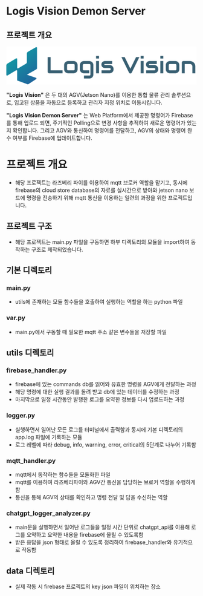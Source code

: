 # Logis Vision Demon Server

## 프로젝트 개요

![Logis_Vision_Logo](https://raw.githubusercontent.com/LogisVision/Logis_Platform/refs/heads/master/Basic%20Theme%403x.png)

**"Logis Vision"** 은 두 대의 AGV(Jetson Nano)를 이용한 통합 물류 관리 솔루션으로,
입고된 상품을 자동으로 등록하고 관리자 지정 위치로 이동시킵니다.

**"Logis Vision Demon Server"** 는 Web Platform에서 제공한 명령어가 Firebase를 통해 업로드 되면,
주기적인 Polling으로 변경 사항을 추적하여 새로운 명령어가 있는지 확인합니다.
그리고 AGV와 통신하여 명령어를 전달하고, AGV의 상태와 명령어 완수 여부를 Firebase에 업데이트합니다.

# 프로젝트 개요
- 해당 프로젝트는 라즈베리 파이를 이용하여 mqtt 브로커 역할을 맡기고, 동시에 firebase의 cloud store database의 자료를 실시간으로 받아와 jetson nano 보드에 명령을 전송하기 위해 mqtt 통신을 이용하는 일련의 과정을 위한 프로젝트입니다.

## 프로젝트 구조
- 해당 프로젝트는 main.py 파일을 구동하면 하부 디렉토리의 모듈을 import하여 동작하는 구조로 제작되었습니다.

## 기본 디렉토리
### main.py
- utils에 존재하는 모듈 함수들을 호출하여 실행하는 역할을 하는 python 파일
### var.py
- main.py에서 구동할 때 필요한 mqtt 주소 같은 변수들을 저장할 파일

## utils 디렉토리
### firebase_handler.py
- firebase에 있는 commands db를 읽어와 유효한 명령을 AGV에게 전달하는 과정
- 해당 명령에 대한 실행 결과를 돌려 받고 db에 있는 데이터를 수정하는 과정
- 마지막으로 일정 시간동안 발행한 로그를 요약한 정보를 다시 업로드하는 과정
### logger.py
- 실행하면서 일어난 모든 로그를 터미널에서 출력함과 동시에 기본 디렉토리의 app.log 파일에 기록하는 모듈
- 로그 레벨에 따라 debug, info, warning, error, critical의 5단계로 나누어 기록함
### mqtt_handler.py
- mqtt에서 동작하는 함수들을 모듈화한 파일
- mqtt를 이용하여 라즈베리파이와 AGV간 통신을 담당하는 브로커 역할을 수행하게함
- 통신을 통해 AGV의 상태를 확인하고 명령 전달 및 답을 수신하는 역할 
### chatgpt_logger_analyzer.py
- main문을 실행하면서 일어난 로그들을 일정 시간 단위로 chatgpt_api를 이용해 로그를 요약하고 요약한 내용을 firebase에 올릴 수 있도록함
- 받은 응답을 json 형태로 올릴 수 있도록 정리하여 firebase_handler와 유기적으로 작동함

## data 디렉토리
- 실제 작동 시 firebase 프로젝트의 key json 파일이 위치하는 장소


